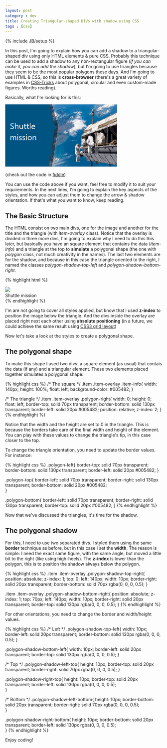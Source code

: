 ```yaml
---
layout: post
category : dev
title: Creating Triangular-shaped DIVs with shadow using CSS 
tags : [css]
---
```

{% include JB/setup %}

In this post, I'm going to explain how you can add a shadow to a triangular-shaped div using only HTML elements & pure CSS. Probably this technique can be used to add a shadow to any non-rectangular figure (*if you can make it, you can add the shadow*), but I'm going to use triangles because they seem to be the most popular polygons these days. And I'm going to use HTML & CSS, so this is **cross-browser** (there's a great variety of examples in [CSS-Tricks](http://css-tricks.com/examples/ShapesOfCss/) about polygonal, circular and even custom-made figures. Worths reading). 

Basically, what I'm looking for is this:

![](https://github.com/nanovazquez/nanovazquez.github.com/raw/master/_posts/creating-triangular-shaped-divs-with-shadow-using-css/result.png "Notice the triangular shape and the shadow")

(check out the code in [fiddle](http://jsfiddle.net/cdfdL/113/))

You can use the code above if you want, feel free to modify it to suit your requirements. In the next lines, I'm going to explain the key aspects of the styles, and how you can adjust them to change the arrow & shadow orientation. If that's what you want to know, keep reading.

## The Basic Structure

The HTML consist on two main divs, one for the image and another for the title and the triangle (with *item-overlay* class). Notice that the overlay is divided in three more divs, I'm going to explain why I need to do this this later, but basically you have an square element that contains the data (*item-info*) and a triangle at the top to **simulate** a polygonal shape (the one with *polygon* class, not much creativity in the names). The last two elements are for the shadow, and because in this case the triangle oriented to the right, I named the classes *polygon-shadow-top-left* and *polygon-shadow-bottom-right*.

{% highlight html %}
<div class="item">
	<div class="item-image">
		<img src="http://t.wallpaperweb.org/wallpaper/space/1920x1200/38133_1920x1200.jpg" />
	</div>
	<div class="item-overlay">
		<div class="item-info">
			<div class="title">Shuttle mission</div>
		</div>
		<div class="polygon-right"></div>
		<div class="polygon-shadow-top-right"></div>
		<div class="polygon-shadow-bottom-right"></div>
	</div>
</div>
{% endhighlight %}

I'm are not going to cover all styles applied, but know that I used **z-index** to position the image below the triangle. And the divs inside the overlay are placed right next each other using **absolute positioning** (in a future, we could achieve the same result using [CSS3 grid layout](http://dev.w3.org/csswg/css3-grid-layout/))

Now let's take a look at the styles to create a polygonal shape.

## The polygonal shape

To make this shape I used two divs: a square element (as usual) that contais the data (if any) and a triangular element. These two elements placed together simulates a polygonal shape:  

{% highlight css %}
/* The square */
.item .item-overlay .item-info{
	width: 140px;
	height: 100%;
	float: left;
	background-color: #005482;
}

/* The triangle */
.item .item-overlay .polygon-right{
	width: 0;
	height: 0;
	float: left;
	border-top: solid 70px transparent;
	border-bottom: solid 130px transparent;
	border-left: solid 20px #005482;
	position: relative;
	z-index: 2;
}
{% endhighlight %}

Notice that the width and the height are set to 0 in the triangle. This is because the borders take care of the final width and height of the element. You can play with these values to change the triangle's tip, in this case closer to the top.

To change the triangle orientation, you need to update the border values. For instance:

{% highlight css %}
.polygon-left{
	border-top: solid 70px transparent;
	border-bottom: solid 130px transparent;
	border-left: solid 20px #005482;
}

.polygon-top{
	border-left: solid 70px transparent;
	border-right: solid 130px transparent;
	border-bottom: solid 20px #005482;		
}

.polygon-bottom{
	border-left: solid 70px transparent;
	border-right: solid 130px transparent;
	border-top: solid 20px #005482;	
}
{% endhighlight %}
	
Now that we've discussed the triangles, it's time for the shadow.


## The polygonal shadow

For this, I need to use two separated divs. I styled them using the same **border** technique as before, but in this case I set the **width**. The reason is simple: I need the exact same figure, with the same angle, but moved a little bit to the right (like using high-heels). The **z-index** is lower than the polygon, this is to position the shadow always below the polygon.

{% highlight css %}
.item .item-overlay .polygon-shadow-top-right{
	position: absolute;
	z-index: 1;
	top: 0;
	left: 140px;
	width: 10px;
	border-right: solid 20px transparent;
	border-bottom: solid 70px rgba(0, 0, 0, 0.5);
}

.item .item-overlay .polygon-shadow-bottom-right{
	position: absolute;
	z-index: 1;
	top: 70px;
	left: 140px;
	width: 10px;
	border-right: solid 20px transparent;
	border-top: solid 130px rgba(0, 0, 0, 0.5);
}
{% endhighlight %}
	
For other orientations, you need to change the border and width/height values.

{% highlight css %}
/* Left */
.polygon-shadow-top-left{
	width: 10px;
	border-left: solid 20px transparent;
	border-bottom: solid 130px rgba(0, 0, 0, 0.5);
}

.polygon-shadow-bottom-left{
	width: 10px;
	border-left: solid 20px transparent;
	border-top: solid 130px rgba(0, 0, 0, 0.5);
}

/* Top */
.polygon-shadow-left-top{
	height: 10px;
	border-top: solid 20px transparent;
	border-right: solid 70px rgba(0, 0, 0, 0.5);
}

.polygon-shadow-right-top{
	height: 10px;
	border-top: solid 20px transparent;
	border-left: solid 130px rgba(0, 0, 0, 0.5);		
}

/* Bottom */
.polygon-shadow-left-bottom{
	height: 10px;
	border-bottom: solid 20px transparent;
	border-right: solid 70px rgba(0, 0, 0, 0.5);	
}

.polygon-shadow-right-bottom{
	height: 10px;
	border-bottom: solid 20px transparent;
	border-left: solid 130px rgba(0, 0, 0, 0.5);	
}
{% endhighlight %}
	
Enjoy coding!